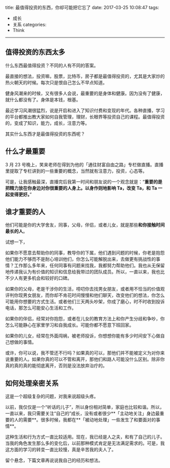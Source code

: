 title: 最值得投资的东西，你却可能把它忘了
date: 2017-03-25 10:08:47
tags:
  - 成长
  - 关系
categories:
  - Think
---

## 值得投资的东西太多

什么东西最值得投资？不同的人有不同的答案。  

最直接的想法，投资嘛，股票，比特币，房子都是最值得投资的，尤其是大家炒的热火朝天的时候。每次只是恨自己怎么不早点知道。  

健身风潮来的时候，又有很多人会说，最重要的是身体和健康。因为没有了健康，就什么都没有了。身体是本钱，根基。  

最近学习风潮很猛烈，说是开启和进入了知识付费和变现的年代。各种直播，学习的平台都推出教大家如何自我管理，理财，长眼界等投资自己的课程。最值得投资的，变成了知识，能力，成长，注意力等。  

其实什么东西才是最值得投资的东西呢？  

## 什么才最重要

3 月 23 号晚上，笑来老师在得到为他的「通往财富自由之路」专栏做直播。直播里提取了专栏讲到的一些重要的概念，当然就有注意力，投资，心态等。  

可是，让我感触最深，直播完后我第一时间和朋友说的一个观念就是：“**重要的是把精力放在你身边对你很重要的人身上。以身作则地影响 Ta，改变 Ta，和 Ta 一起变得更好。**”  

## 谁才重要的人

他们可能是你的大学舍友，同事，父母，伴侣，或者儿女，就是那些**和你接触时间最长的人**。  

试想一下，  

如果你不愿意去帮助你的同事，教导你的下属，他们遇到问题的时候，你老是抱怨他们能力不够而不是耐心培训他们，你怎么可能解脱出来，去做更有挑战性的事情？工作那么多年来，任何同事有问题来找我，我都努力帮助他们。我也从无保留地传递我认为有价值的知识和信息给我带过的团队成员。所以，一直以来，我也比不少人有更多机会和较好的口碑。  

如果你的父母，老是干涉你的生活，唠叨你去找男女朋友，或者用不恰当的价值观评判你现男女朋友，而你却不肯花时间慢慢和他们聊天，改变他们的想法，你怎么可能用你想要的方式生活。或者他们三天两头吵架，你成了磨心，时不时收到投诉电话，那怎么可能安心生活和工作。  

如果你的伴侣，经常对你抱怨，或者在儿女的教育方法上和你产生分歧和争吵，你怎么可能静心在家里学习和自我成长。可能你都不愿意下班回家。  

如果你的儿女，经常在外面闯祸，被老师投诉，你想想你能有多少时间安下心做自己想做的事情。  

或许，你可以说，我不管还不行吗？如果真的可以，那他们并不能被定义为对你来说重要的人。如果你真的可以不管和离开，那他们和路人可能没什么区别。除非你真的真的真的能彻底离开，否则是没法放弃治疗的。  

## 如何处理亲密关系

这是一个超级复杂的问题，对我来说超级头疼。  

以前，我仅仅是一个“听话的儿子”，所以身份相对简单，家庭也比较和谐。所以，一直以来，我只需要关注“自己的”成长，没有或者很少**「主动地关注」身边最重要的人的需要**。很多时候，我都在**「被动地处理」一些发生了和要面对的事情**。  

这种生活和行为方式一直比较适用。现在，我已经是人之夫，和有了自己的儿子。当我的角色发生那么多的变化后，以前那种模式肯定是无法满足需求的。可是，我这方面的学习的转变一直比较慢，真是辛苦我的夫人了。  

留个悬念，下篇文章再说说我自己的经历和想法。  
